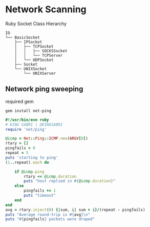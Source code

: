 # Network Scanning

Ruby Socket Class Hierarchy 
```
IO
└── BasicSocket
    ├── IPSocket
    │   ├── TCPSocket
    │   │   ├── SOCKSSocket
    │   │   └── TCPServer
    │   └── UDPSocket
    ├── Socket
    └── UNIXSocket
        └── UNIXServer
```


## Network ping sweeping
required gem
```
gem install net-ping
```


```ruby
#!/usr/bin/evn ruby
# KING SABRI | @KINGSABRI
require 'net/ping'

@icmp = Net::Ping::ICMP.new(ARGV[0])
rtary = []
pingfails = 0
repeat = 5
puts 'starting to ping'
(1..repeat).each do

    if @icmp.ping
        rtary << @icmp.duration
        puts "host replied in #{@icmp.duration}"
    else
        pingfails += 1
        puts "timeout"
    end
end
avg = rtary.inject(0) {|sum, i| sum + i}/(repeat - pingfails)
puts "Average round-trip is #{avg}\n"
puts "#{pingfails} packets were droped"
```




<br><br><br>
---
